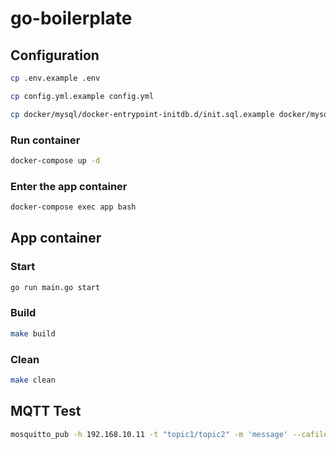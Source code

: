 # go-boilerplate

## Configuration

```bash
cp .env.example .env

cp config.yml.example config.yml

cp docker/mysql/docker-entrypoint-initdb.d/init.sql.example docker/mysql/docker-entrypoint-initdb.d/init.sql
```

### Run container

```bash
docker-compose up -d
```

### Enter the app container

```bash
docker-compose exec app bash
```

## App container

### Start

```bash
go run main.go start
```

### Build

```bash
make build
```

### Clean

```bash
make clean
```

## MQTT Test

```bash
mosquitto_pub -h 192.168.10.11 -t "topic1/topic2" -m 'message' --cafile ./ca.crt --cert ./client.crt --key ./client.key --insecure
```
